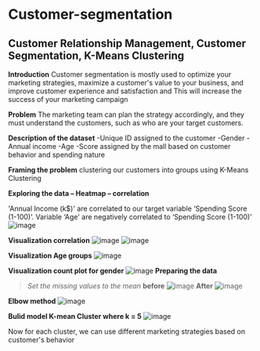 # Customer-segmentation
## Customer Relationship Management, Customer Segmentation, K-Means Clustering 


**Introduction**
Customer segmentation is mostly used to optimize your marketing strategies, maximize a customer's value to your business, and improve customer experience and satisfaction and This will increase the success of your marketing campaign


**Problem**
The marketing team can plan the strategy accordingly, and they must understand the customers, such as who are your target customers.


**Description of the dataset**
-Unique ID assigned to the customer
-Gender
-Annual income
-Age
-Score assigned by the mall based on customer behavior and spending nature

**Framing the problem**
clustering our customers into groups using  K-Means Clustering 


**Exploring the data – Heatmap – correlation**

'Annual Income (k$)' are correlated to our target variable ‘Spending Score (1-100)’. 
Variable ‘Age' are negatively correlated to ‘Spending Score (1-100)’
![image](https://user-images.githubusercontent.com/69022024/164135066-2dcda08d-8e1e-44b3-a6a0-e71a98f6f4ff.png)

**Visualization correlation**
![image](https://user-images.githubusercontent.com/69022024/164135154-bd5b1c15-13b9-4f46-81dc-735a8400913a.png)
![image](https://user-images.githubusercontent.com/69022024/164135177-df71a811-efff-4114-9213-a319ba3a4a1d.png)

**Visualization Age groups**
![image](https://user-images.githubusercontent.com/69022024/164135251-f0499f1f-b5da-4621-9950-ccb7599aa47e.png)

**Visualization count plot for gender**
![image](https://user-images.githubusercontent.com/69022024/164135360-f5fa1b0d-bcb9-476a-8274-333e44c46f20.png)
**Preparing the data**
> *Set the missing values to the mean*
**before**
![image](https://user-images.githubusercontent.com/69022024/164135431-1da5c55f-b770-4c1a-b0de-d08e508b7585.png)
**After**
![image](https://user-images.githubusercontent.com/69022024/164135462-d8e6d16b-029c-49d8-b914-19a939a75a54.png)

**Elbow method**
![image](https://user-images.githubusercontent.com/69022024/164135525-063a0d48-9f09-425f-b53a-6163ebc28055.png)

**Bulid model K-mean Cluster where k = 5**
![image](https://user-images.githubusercontent.com/69022024/164135622-a1aa51f8-84ce-4755-a4b2-0db9569624f9.png)


Now for each cluster, we can use different marketing strategies based on customer's behavior










